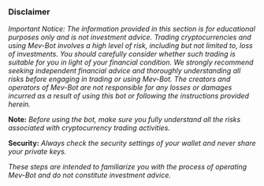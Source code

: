### Disclaimer
*Important Notice: The information provided in this section is for educational purposes only and is not investment advice. Trading cryptocurrencies and using Mev-Bot involves a high level of risk, including but not limited to, loss of investments. You should carefully consider whether such trading is suitable for you in light of your financial condition. We strongly recommend seeking independent financial advice and thoroughly understanding all risks before engaging in trading or using Mev-Bot. The creators and operators of Mev-Bot are not responsible for any losses or damages incurred as a result of using this bot or following the instructions provided herein.*

**Note:** *Before using the bot, make sure you fully understand all the risks associated with cryptocurrency trading activities.*

**Security:** *Always check the security settings of your wallet and never share your private keys.*

*These steps are intended to familiarize you with the process of operating Mev-Bot and do not constitute investment advice.*
